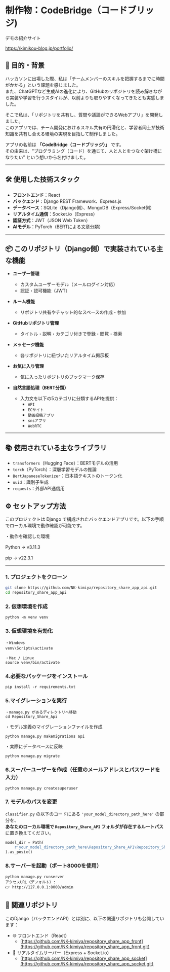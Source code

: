 # 制作物：CodeBridge（コードブリッジ)　

デモの紹介サイト　

https://kimikou-blog.jp/portfolio/

## 🎯 目的・背景

ハッカソンに出場した際、私は「チームメンバーのスキルを把握するまでに時間がかかる」という課題を感じました。  
また、ChatGPTなど生成AIの進化により、GitHubのリポジトリを読み解きながら実装や学習を行うスタイルが、以前よりも取りやすくなってきたとも実感しました。

そこで私は、「リポジトリを共有し、質問や議論ができるWebアプリ」を開発しました。  
このアプリでは、チーム開発におけるスキル共有の円滑化と、学習者同士が技術知識を共有し合える環境の実現を目指して制作しました。

アプリの名前は **「CodeBridge（コードブリッジ）」** です。  
その由来は、“プログラミング（コード）を通じて、人と人とをつなぐ架け橋になりたい” という想いから名付けました。

---

## 🛠 使用した技術スタック

- **フロントエンド**：React  
- **バックエンド**：Django REST Framework、Express.js  
- **データベース**：SQLite（Django側）、MongoDB（Express/Socket側）  
- **リアルタイム通信**：Socket.io（Express）  
- **認証方式**：JWT（JSON Web Token）  
- **AIモデル**：PyTorch（BERTによる文章分類）  

---

## 📦 このリポジトリ（Django側）で実装されている主な機能

- **ユーザー管理**
  - カスタムユーザーモデル（メールログイン対応）
  - 認証・認可機能（JWT）

- **ルーム機能**
  - リポジトリ共有やチャット的なスペースの作成・参加

- **GitHubリポジトリ管理**
  - タイトル・説明・カテゴリ付きで登録・閲覧・検索

- **メッセージ機能**
  - 各リポジトリに紐づいたリアルタイム掲示板

- **お気に入り管理**
  - 気に入ったリポジトリのブックマーク保存

- **自然言語処理（BERT分類）**
  - 入力文を以下の5カテゴリに分類するAPIを提供：
    - `API`
    - `ECサイト`
    - `動画投稿アプリ`
    - `snsアプリ`
    - `WebRTC`

---

## 📚 使用されている主なライブラリ

- `transformers`（Hugging Face）：BERTモデルの活用  
- `torch`（PyTorch）：深層学習モデルの推論  
- `BertJapaneseTokenizer`：日本語テキストのトークン化  
- `uuid`：識別子生成  
- `requests`：外部API通信用  


## ⚙️ セットアップ方法

このプロジェクトは Django で構成されたバックエンドアプリです。以下の手順でローカル環境で動作確認が可能です。

・動作を確認した環境　

Python → v3.11.3　

pip → v22.3.1　


---

### 1. プロジェクトをクローン

```bash
git clone https://github.com/NK-kimiya/repository_share_app_api.git
cd repository_share_app_api
```

### 2. 仮想環境を作成
```
python -m venv venv
```

### 3. 仮想環境を有効化

```
・Windows
venv\Scripts\activate　

・Mac / Linux
source venv/bin/activate
```

### 4.必要なパッケージをインストール
```
pip install -r requirements.txt
```

### 5.マイグレーションを実行
```
・manage.py があるディレクトリへ移動
cd Repository_Share_Api
```

・モデル定義のマイグレーションファイルを作成
```
python manage.py makemigrations api
```

・実際にデータベースに反映
```
python manage.py migrate
```

### 6.スーパーユーザーを作成（任意のメールアドレスとパスワードを入力）
```
python manage.py createsuperuser
```

### 7. モデルのパスを変更

`classifier.py` の以下のコードにある `'your_model_directory_path_here'` の部分を、  
**あなたのローカル環境で `Repository_Share_API` フォルダが存在するルートパス**に置き換えてください。

```python
model_dir = Path(
    r'your_model_directory_path_here\Repository_Share_API\Repository_Share_Api\api\model_transformers'
).as_posix()
```




### 8.サーバーを起動（ポート8000を使用）
```
python manage.py runserver
アクセスURL（デフォルト）:
👉 http://127.0.0.1:8000/admin
```

## 🔗 関連リポジトリ

このDjango（バックエンドAPI）とは別に、以下の関連リポジトリも公開しています：

- 🌐 フロントエンド（React）
  - [https://github.com/NK-kimiya/repository_share_app_front](https://github.com/NK-kimiya/repository_share_app_front.git)
- 🔌 リアルタイムサーバー（Express + Socket.io）
  - [https://github.com/NK-kimiya/repository_share_app_socket](https://github.com/NK-kimiya/repository_share_app_socket.git)






